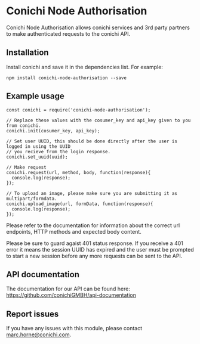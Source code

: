 # Conichi Node Authorisation

Conichi Node Authorisation allows conichi services and 3rd party partners to make authenticated requests to the conichi API.


## Installation

Install conichi and save it in the dependencies list. For example:

`npm install conichi-node-authorisation --save`


## Example usage

```
const conichi = require('conichi-node-authorisation');

// Replace these values with the cosumer_key and api_key given to you from conichi.
conichi.init(cosumer_key, api_key);

// Set user UUID, this should be done directly after the user is logged in using the UUID
// you recieve from the login response.
conichi.set_uuid(uuid);

// Make request
conichi.request(url, method, body, function(response){
  console.log(response);
});

// To upload an image, please make sure you are submitting it as multipart/formdata.
conichi.upload_image(url, formData, function(response){
  console.log(response);
});
```

Please refer to the documentation for information about the correct url endpoints, HTTP methods and expected body content.

Please be sure to guard agaist 401 status response. If you receive a 401 error it means the session UUID has expired and the user must be prompted to  start a new session before any more requests can be sent to the API.


## API documentation

The documentation for our API can be found here:
<https://github.com/conichiGMBH/api-documentation>


## Report issues

If you have any issues with this module, please contact <marc.horne@conichi.com>.